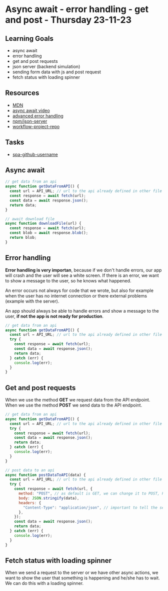 # Async await - error handling - get and post - Thursday 23-11-23

## Learning Goals

- async await
- error handling
- get and post requests
- json server (backend simulation)
- sending form data with js and post request
- fetch status with loading spinner

## Resources

- [MDN](https://developer.mozilla.org/en-US/docs/Web/JavaScript/Reference/Statements/async_function)
- [async await video](https://www.youtube.com/watch?v=V_Kr9OSfDeU)
- [advanced error handling](https://www.youtube.com/watch?v=cJQQizjl7eo)
- [npm/json-server](https://www.npmjs.com/package/json-server)
- [workflow-project-repo](https://github.com/FbW-WD-23-D06/full-stack-async-json-server)

## Tasks

- [spa-github-username](https://classroom.github.com/a/XmMuHWa9)

## Async await

```js
// get data from an api
async function getDataFromAPI() {
  const url = API_URL; // url to the api already defined in other file (not shown here)
  const response = await fetch(url);
  const data = await response.json();
  return data;
}

// await download file
async function downloadFile(url) {
  const response = await fetch(url);
  const blob = await response.blob();
  return blob;
}
```

## Error handling

**Error handling is very importan**, because if we don't handle errors, our app will crash and the user will see a white screen.
If there is an error, we want to show a message to the user, so he knows what happened.

An error occurs not always for code that we wrote, but also for example when the user has no internet connection or there external problems (example with the server).

An app should always be able to handle errors and show a message to the user, **if not the app is not ready for production**.

```js
// get data from an api
async function getDataFromAPI() {
  const url = API_URL; // url to the api already defined in other file (not shown here)
  try {
    const response = await fetch(url);
    const data = await response.json();
    return data;
  } catch (err) {
    console.log(err);
  }
}
```

## Get and post requests

When we use the method **GET** we request data from the API endpoint. When we use the method **POST** we send data to the API endpoint.

```js
// get data from an api
async function getDataFromAPI() {
  const url = API_URL; // url to the api already defined in other file (not shown here)
  try {
    const response = await fetch(url);
    const data = await response.json();
    return data;
  } catch (err) {
    console.log(err);
  }
}

// post data to an api
async function postDataToAPI(data) {
  const url = API_URL; // url to the api already defined in other file (not shown here)
  try {
    const response = await fetch(url, {
      method: "POST", // as default is GET, we can change it to POST, PUT, DELETE, etc.
      body: JSON.stringify(data),
      headers: {
        "Content-Type": "application/json", // important to tell the server what kind of data we send (we will learn more about this later)
      },
    });
    const data = await response.json();
    return data;
  } catch (err) {
    console.log(err);
  }
}
```

## Fetch status with loading spinner

When we send a request to the server or we have other async actions, we want to show the user that something is happening and he/she has to wait. We can do this with a loading spinner.
